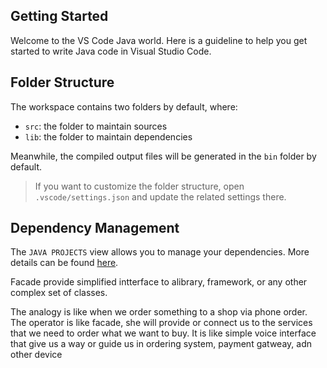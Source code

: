 ## Getting Started

Welcome to the VS Code Java world. Here is a guideline to help you get started to write Java code in Visual Studio Code.

## Folder Structure

The workspace contains two folders by default, where:

- `src`: the folder to maintain sources
- `lib`: the folder to maintain dependencies

Meanwhile, the compiled output files will be generated in the `bin` folder by default.

> If you want to customize the folder structure, open `.vscode/settings.json` and update the related settings there.

## Dependency Management

The `JAVA PROJECTS` view allows you to manage your dependencies. More details can be found [here](https://github.com/microsoft/vscode-java-dependency#manage-dependencies).

Facade
provide simplified intterface to alibrary, framework, or any other complex set of classes.

The analogy is like when we order something to a shop via phone order. The operator is like facade, she will provide or connect us to the services that we need to order what we want to buy. It is like simple voice interface that give us a way or guide us in ordering system, payment gatweay, adn other device
